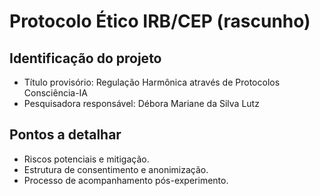 # Protocolo Ético IRB/CEP (rascunho)

## Identificação do projeto
- Título provisório: Regulação Harmônica através de Protocolos Consciência-IA
- Pesquisadora responsável: Débora Mariane da Silva Lutz

## Pontos a detalhar
- Riscos potenciais e mitigação.
- Estrutura de consentimento e anonimização.
- Processo de acompanhamento pós-experimento.
